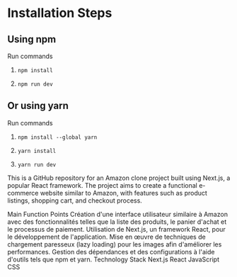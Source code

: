 # Installation Steps



## Using npm

Run commands

1) ```npm install```


2) ```npm run dev```


## Or using yarn

Run commands 

1) ```npm install --global yarn```

2) ```yarn install```

3) ```yarn run dev```


This is a GitHub repository for an Amazon clone project built using Next.js, a popular React framework. The project aims to create a functional e-commerce website similar to Amazon, with features such as product listings, shopping cart, and checkout process.

Main Function Points
Création d'une interface utilisateur similaire à Amazon avec des fonctionnalités telles que la liste des produits, le panier d'achat et le processus de paiement.
Utilisation de Next.js, un framework React, pour le développement de l'application.
Mise en œuvre de techniques de chargement paresseux (lazy loading) pour les images afin d'améliorer les performances.
Gestion des dépendances et des configurations à l'aide d'outils tels que npm et yarn.
Technology Stack
Next.js
React
JavaScript
CSS
